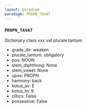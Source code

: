 ```yaml
---
layout: paradigm
paradigm: PROPN_TAVAT
---
```

### ` PROPN_TAVAT `

Dictionary class xxx vat plurale tantum
* grade_dir: weaken
* plurale_tantum: obligatory
* pos: NOUN
* stem_diphthong: None
* stem_vowel: None
* upos: PROPN
* harmony: back
* kotus_av: E
* kotus_tn: 9
* clitics: False
* possessive: False
